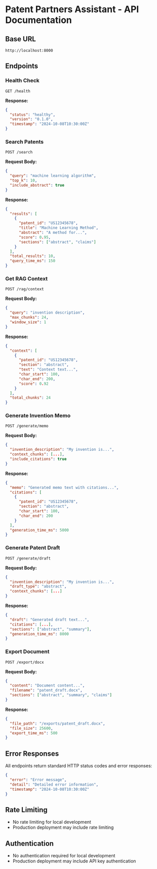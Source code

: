 # Patent Partners Assistant - API Documentation

## Base URL
```
http://localhost:8000
```

## Endpoints

### Health Check
```http
GET /health
```

**Response:**
```json
{
  "status": "healthy",
  "version": "0.1.0",
  "timestamp": "2024-10-08T10:30:00Z"
}
```

### Search Patents
```http
POST /search
```

**Request Body:**
```json
{
  "query": "machine learning algorithm",
  "top_k": 10,
  "include_abstract": true
}
```

**Response:**
```json
{
  "results": [
    {
      "patent_id": "US12345678",
      "title": "Machine Learning Method",
      "abstract": "A method for...",
      "score": 0.95,
      "sections": ["abstract", "claims"]
    }
  ],
  "total_results": 10,
  "query_time_ms": 150
}
```

### Get RAG Context
```http
POST /rag/context
```

**Request Body:**
```json
{
  "query": "invention description",
  "max_chunks": 24,
  "window_size": 1
}
```

**Response:**
```json
{
  "context": [
    {
      "patent_id": "US12345678",
      "section": "abstract",
      "text": "Context text...",
      "char_start": 100,
      "char_end": 200,
      "score": 0.92
    }
  ],
  "total_chunks": 24
}
```

### Generate Invention Memo
```http
POST /generate/memo
```

**Request Body:**
```json
{
  "invention_description": "My invention is...",
  "context_chunks": [...],
  "include_citations": true
}
```

**Response:**
```json
{
  "memo": "Generated memo text with citations...",
  "citations": [
    {
      "patent_id": "US12345678",
      "section": "abstract",
      "char_start": 100,
      "char_end": 200
    }
  ],
  "generation_time_ms": 5000
}
```

### Generate Patent Draft
```http
POST /generate/draft
```

**Request Body:**
```json
{
  "invention_description": "My invention is...",
  "draft_type": "abstract",
  "context_chunks": [...]
}
```

**Response:**
```json
{
  "draft": "Generated draft text...",
  "citations": [...],
  "sections": ["abstract", "summary"],
  "generation_time_ms": 8000
}
```

### Export Document
```http
POST /export/docx
```

**Request Body:**
```json
{
  "content": "Document content...",
  "filename": "patent_draft.docx",
  "sections": ["abstract", "summary", "claims"]
}
```

**Response:**
```json
{
  "file_path": "/exports/patent_draft.docx",
  "file_size": 25600,
  "export_time_ms": 500
}
```

## Error Responses

All endpoints return standard HTTP status codes and error responses:

```json
{
  "error": "Error message",
  "detail": "Detailed error information",
  "timestamp": "2024-10-08T10:30:00Z"
}
```

## Rate Limiting

- No rate limiting for local development
- Production deployment may include rate limiting

## Authentication

- No authentication required for local development
- Production deployment may include API key authentication
